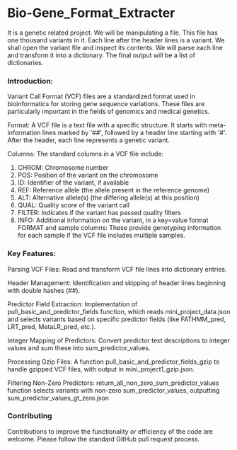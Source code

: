 # Bio-Gene_Format_Extracter

It is a genetic related project.
We will be manipulating a file. This file has one thousand variants in it. Each line after the header lines is a variant. We shall open the variant file and inspect its contents. We will parse each line and transform it into a dictionary. The final output will be a list of dictionaries.


### Introduction:

Variant Call Format (VCF) files are a standardized format used in bioinformatics for storing gene sequence variations. These files are particularly important in the fields of genomics and medical genetics.

Format: A VCF file is a text file with a specific structure. It starts with meta-information lines marked by '##', followed by a header line starting with '#'. After the header, each line represents a genetic variant.

Columns: The standard columns in a VCF file include:

1. CHROM: Chromosome number
2. POS: Position of the variant on the chromosome
3. ID: Identifier of the variant, if available
4. REF: Reference allele (the allele present in the reference genome)
5. ALT: Alternative allele(s) (the differing allele(s) at this position)
6. QUAL: Quality score of the variant call
7. FILTER: Indicates if the variant has passed quality filters
8. INFO: Additional information on the variant, in a key=value format
FORMAT and sample columns: These provide genotyping information for each sample if the VCF file includes multiple samples.

### Key Features:

Parsing VCF Files: Read and transform VCF file lines into dictionary entries.

Header Management: Identification and skipping of header lines beginning with double hashes (##).

Predictor Field Extraction: Implementation of pull_basic_and_predictor_fields function, which reads mini_project_data.json and selects variants based on specific predictor fields (like FATHMM_pred, LRT_pred, MetaLR_pred, etc.).

Integer Mapping of Predictors: Convert predictor text descriptions to integer values and sum these into sum_predictor_values.

Processing Gzip Files: A function pull_basic_and_predictor_fields_gzip to handle gzipped VCF files, with output in mini_project1_gzip.json.

Filtering Non-Zero Predictors: return_all_non_zero_sum_predictor_values function selects variants with non-zero sum_predictor_values, outputting sum_predictor_values_gt_zero.json




### Contributing

Contributions to improve the functionality or efficiency of the code are welcome. Please follow the standard GitHub pull request process.
